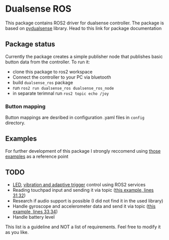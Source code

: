 # Dualsense ROS
This package contains ROS2 driver for dualsense controller. The package is based on [pydualsense](https://github.com/flok/pydualsense/tree/master) library. Head to this link for package documentation

## Package status
Currently the package creates a simple publisher node that publishes basic button data from the controller. To run it:
 - clone this package to ros2 workspace
 - Connect the controller to your PC via bluetooth
 - build `dualsense_ros` package
 - run `ros2 run dualsense_ros dualsense_ros_node`
 - in separate terimnal run `ros2 topic echo /joy`

### Button mapping
Button mappings are desribed in configuration .yaml files in `config` directory.

## Examples
For further development of this package I strongly reccomend using [those examples](https://github.com/flok/pydualsense/tree/master/examples) as a reference point

## TODO
 - [LED](https://github.com/flok/pydualsense/blob/master/examples/leds.py), [vibration and adaptive trigger](https://github.com/flok/pydualsense/blob/master/examples/effects.py) control using ROS2 services
 - Reading touchpad input and sending it via topic ([this example, lines 31,32](https://github.com/flok/pydualsense/blob/master/examples/read_all_input_channels.py))
 - Research if audio support is possible (I did not find it in the used library)
 - Handle gyroscope and accelerometer data and send it via topic ([this example, lines 33,34](https://github.com/flok/pydualsense/blob/master/examples/read_all_input_channels.py))
 - Handle battery level

 This list is a guideline and NOT a list of requirements. Feel free to modify it as you like. 